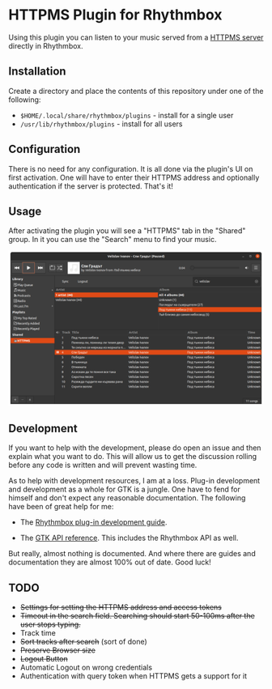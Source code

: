 # HTTPMS Plugin for Rhythmbox

Using this plugin you can listen to your music served from a [HTTPMS server](https://github.com/ironsmile/httpms) directly in Rhythmbox.

## Installation

Create a directory and place the contents of this repository under one of the following:

* `$HOME/.local/share/rhythmbox/plugins` - install for a single user
* `/usr/lib/rhythmbox/plugins` - install for all users

## Configuration

There is no need for any configuration. It is all done via the plugin's UI on first activation. One will have to enter their HTTPMS address and optionally authentication if the server is protected. That's it!

## Usage

After activating the plugin you will see a "HTTPMS" tab in the "Shared" group. In it you can use the "Search" menu to find your music.

[![Plugin Screenshot](images/screenshot.png)](images/screenshot.png)

## Development

If you want to help with the development, please do open an issue and then explain what you want to do. This will allow us to get the discussion rolling before any code is written and will prevent wasting time.

As to help with development resources, I am at a loss. Plug-in development and development as a whole for GTK is a jungle. One have to fend for himself and don't expect any reasonable documentation. The following have been of great help for me:

* The [Rhythmbox plug-in development guide](https://wiki.gnome.org/Apps/Rhythmbox/Plugins/WritingGuide).

* The [GTK API reference](https://lazka.github.io/pgi-docs/#RB-3.0/classes/Source.html#rb-source-fields). This includes the Rhythmbox API as well.

But really, almost nothing is documented. And where there are guides and documentation they are almost 100% out of date. Good luck!

## TODO

* ~~Settings for setting the HTTPMS address and access tokens~~
* ~~Timeout in the search field. Searching should start 50-100ms after the user stops typing.~~
* Track time
* ~~Sort tracks after search~~ (sort of done)
* ~~Preserve Browser size~~
* ~~Logout Button~~
* Automatic Logout on wrong credentials
* Authentication with query token when HTTPMS gets a support for it
